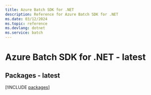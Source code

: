 ```yaml
---
title: Azure Batch SDK for .NET
description: Reference for Azure Batch SDK for .NET
ms.date: 03/12/2024
ms.topic: reference
ms.devlang: dotnet
ms.service: batch
---
```

# Azure Batch SDK for .NET - latest
## Packages - latest
[!INCLUDE [packages](batch-index.md)]